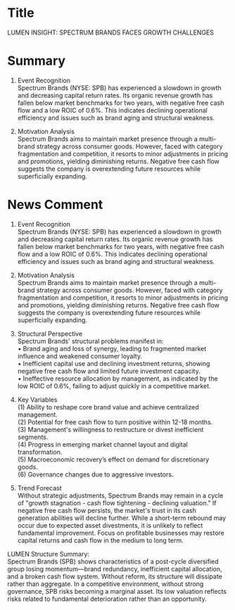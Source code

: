 # Title
LUMEN INSIGHT: SPECTRUM BRANDS FACES GROWTH CHALLENGES

# Summary
1. Event Recognition  
Spectrum Brands (NYSE: SPB) has experienced a slowdown in growth and decreasing capital return rates. Its organic revenue growth has fallen below market benchmarks for two years, with negative free cash flow and a low ROIC of 0.6%. This indicates declining operational efficiency and issues such as brand aging and structural weakness.

2. Motivation Analysis  
Spectrum Brands aims to maintain market presence through a multi-brand strategy across consumer goods. However, faced with category fragmentation and competition, it resorts to minor adjustments in pricing and promotions, yielding diminishing returns. Negative free cash flow suggests the company is overextending future resources while superficially expanding.

# News Comment
1. Event Recognition  
Spectrum Brands (NYSE: SPB) has experienced a slowdown in growth and decreasing capital return rates. Its organic revenue growth has fallen below market benchmarks for two years, with negative free cash flow and a low ROIC of 0.6%. This indicates declining operational efficiency and issues such as brand aging and structural weakness.

2. Motivation Analysis  
Spectrum Brands aims to maintain market presence through a multi-brand strategy across consumer goods. However, faced with category fragmentation and competition, it resorts to minor adjustments in pricing and promotions, yielding diminishing returns. Negative free cash flow suggests the company is overextending future resources while superficially expanding.

3. Structural Perspective  
Spectrum Brands' structural problems manifest in:  
   • Brand aging and loss of synergy, leading to fragmented market influence and weakened consumer loyalty.  
   • Inefficient capital use and declining investment returns, showing negative free cash flow and limited future investment capacity.  
   • Ineffective resource allocation by management, as indicated by the low ROIC of 0.6%, failing to adjust quickly in a competitive market.

4. Key Variables  
(1) Ability to reshape core brand value and achieve centralized management.  
(2) Potential for free cash flow to turn positive within 12-18 months.  
(3) Management's willingness to restructure or divest inefficient segments.  
(4) Progress in emerging market channel layout and digital transformation.  
(5) Macroeconomic recovery’s effect on demand for discretionary goods.  
(6) Governance changes due to aggressive investors.

5. Trend Forecast  
Without strategic adjustments, Spectrum Brands may remain in a cycle of "growth stagnation - cash flow tightening - declining valuation." If negative free cash flow persists, the market's trust in its cash generation abilities will decline further. While a short-term rebound may occur due to expected asset divestments, it is unlikely to reflect fundamental improvement. Focus on profitable businesses may restore capital returns and cash flow in the medium to long term.

LUMEN Structure Summary:  
Spectrum Brands (SPB) shows characteristics of a post-cycle diversified group losing momentum—brand redundancy, inefficient capital allocation, and a broken cash flow system. Without reform, its structure will dissipate rather than aggregate. In a competitive environment, without strong governance, SPB risks becoming a marginal asset. Its low valuation reflects risks related to fundamental deterioration rather than an opportunity.
